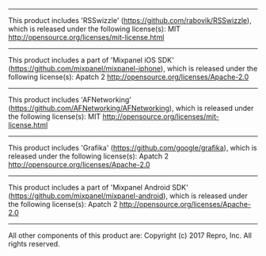 ----------------------------------------------------------------

This product includes 'RSSwizzle' (https://github.com/rabovik/RSSwizzle), which is released under the following license(s):
    MIT <http://opensource.org/licenses/mit-license.html>

----------------------------------------------------------------

This product includes a part of 'Mixpanel iOS SDK' (https://github.com/mixpanel/mixpanel-iphone), which is released under the following license(s):
    Apatch 2 <http://opensource.org/licenses/Apache-2.0>

----------------------------------------------------------------

This product includes 'AFNetworking' (https://github.com/AFNetworking/AFNetworking), which is released under the following license(s):
    MIT <http://opensource.org/licenses/mit-license.html>

----------------------------------------------------------------

This product includes 'Grafika' (https://github.com/google/grafika), which is released under the following license(s):
    Apatch 2 <http://opensource.org/licenses/Apache-2.0>

----------------------------------------------------------------

This product includes a part of 'Mixpanel Android SDK' (https://github.com/mixpanel/mixpanel-android), which is released under the following license(s):
    Apatch 2 <http://opensource.org/licenses/Apache-2.0>

----------------------------------------------------------------

All other components of this product are: Copyright (c) 2017 Repro, Inc. All rights reserved.